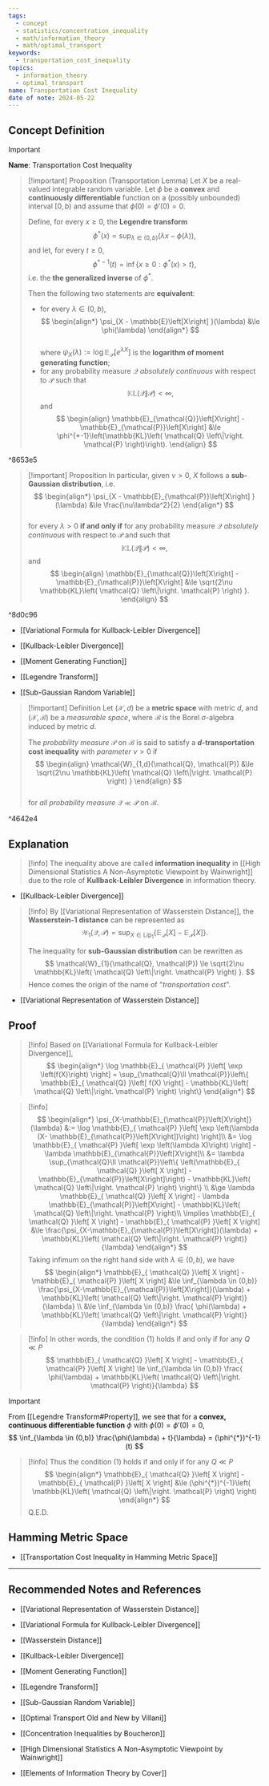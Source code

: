 ```yaml
---
tags:
  - concept
  - statistics/concentration_inequality
  - math/information_theory
  - math/optimal_transport
keywords:
  - transportation_cost_inequality
topics:
  - information_theory
  - optimal_transport
name: Transportation Cost Inequality
date of note: 2024-05-22
---
```


## Concept Definition

>[!important]
>**Name**: Transportation Cost Inequality

>[!important] Proposition (Transportation Lemma)
>Let $X$ be a real-valued integrable random variable. Let $\phi$ be a **convex** and **continuously differentiable** function on a (possibly unbounded) interval $[0, b)$ and assume that $\phi(0) = \phi'(0) = 0$. 
>
>Define, for every $x \ge 0$, the **Legendre transform** $$\phi^{*}(x) = \sup_{\lambda \in (0,b)}(\lambda x - \phi(\lambda)),$$ and let, for every $t \ge 0$,  $$\phi^{*-1}(t) = \inf\{x \ge 0: \phi^{*}(x) > t\},$$ i.e. the **the generalized inverse** of $\phi^{*}$. 
>
>Then the following two statements are **equivalent**:
>
>- for every $\lambda \in (0,b)$,
>$$
> \begin{align*}
> \psi_{X - \mathbb{E}\left[X\right] }(\lambda) &\le \phi(\lambda)
> \end{align*}
>$$  
>where $\psi_{X}(\lambda):= \log \mathbb{E}_{\mathcal{P}}\left[e^{\lambda X}\right]$ is the **logarithm of moment generating function**;
>- for any probability measure $\mathcal{Q}$ *absolutely continuous* with respect to $\mathcal{P}$ such that $$\mathbb{KL}\left(\mathcal{Q}\left\|\right.\mathcal{P}\right) < \infty,$$ and
>$$  
> \begin{align}
>  \mathbb{E}_{\mathcal{Q}}\left[X\right] - \mathbb{E}_{\mathcal{P}}\left[X\right] &\le \phi^{*-1}\left(\mathbb{KL}\left( \mathcal{Q} \left\|\right. \mathcal{P}  \right)\right). 
> \end{align} 
>$$ 

^8653e5

>[!important] Proposition
> In particular, given $\nu > 0$, $X$ follows a **sub-Gaussian distribution**, i.e.
>$$ 
> \begin{align*}
> \psi_{X - \mathbb{E}_{\mathcal{P}}\left[X\right] }(\lambda) &\le \frac{\nu\lambda^2}{2}
> \end{align*}
>$$  
>for every $\lambda >0$  **if and only if** for any probability measure $\mathcal{Q}$ *absolutely continuous* with respect to $\mathcal{P}$ and such that $$\mathbb{KL}\left( \mathcal{Q} \left\|\right. \mathcal{P}  \right) < \infty,$$  and
>$$
> \begin{align}
> \mathbb{E}_{\mathcal{Q}}\left[X\right] - \mathbb{E}_{\mathcal{P}}\left[X\right] &\le \sqrt{2\nu \mathbb{KL}\left( \mathcal{Q} \left\|\right.  \mathcal{P} \right)  }. 
> \end{align}
>$$ 

^8d0c96

- [[Variational Formula for Kullback-Leibler Divergence]]
- [[Kullback-Leibler Divergence]]

- [[Moment Generating Function]]
- [[Legendre Transform]]
- [[Sub-Gaussian Random Variable]]

>[!important] Definition
>Let $(\mathcal{X}, d)$ be a **metric space** with metric $d$,  and $(\mathcal{X}, \mathscr{B})$ be a *measurable space*, where $\mathscr{B}$ is the Borel $\sigma$-algebra induced by metric $d$.
>
>The *probability measure* $\mathcal{P}$ on $\mathscr{B}$ is said to satisfy a **$d$-transportation cost inequality** with *parameter* $\nu > 0$ if
>$$
> \begin{align}
> \mathcal{W}_{1,d}(\mathcal{Q}, \mathcal{P}) &\le \sqrt{2\nu \mathbb{KL}\left( \mathcal{Q} \left\|\right.  \mathcal{P} \right)  } 
> \end{align}
>$$  
>for *all probability measure* $\mathcal{Q} \ll \mathcal{P}$ on $\mathscr{B}$.
> 

^4642e4

## Explanation

>[!info]
>The inequality above are called **information inequality** in [[High Dimensional Statistics A Non-Asymptotic Viewpoint by Wainwright]] due to the role of **Kullback-Leibler Divergence** in information theory. 

- [[Kullback-Leibler Divergence]]


>[!info]
>By [[Variational Representation of Wasserstein Distance]], the **Wasserstein-1 distance** can be represented as
>$$
>\mathcal{W}_{1}(\mathcal{Q}, \mathcal{P}) = \sup_{X \in \text{Lip}_1}\left\{\mathbb{E}_{\mathcal{Q}}\left[X\right] - \mathbb{E}_{\mathcal{P}}\left[X\right]  \right\}. 
>$$
>
>The inequality for **sub-Gaussian distribution** can be rewritten as 
>$$
>\mathcal{W}_{1}(\mathcal{Q}, \mathcal{P}) \le \sqrt{2\nu \mathbb{KL}\left( \mathcal{Q} \left\|\right.  \mathcal{P} \right)  }.
>$$
>Hence comes the origin of the name of "*transportation cost*".

- [[Variational Representation of Wasserstein Distance]]

## Proof

>[!info]
>Based on [[Variational Formula for Kullback-Leibler Divergence]],
>$$
>\begin{align*}
>\log \mathbb{E}_{ \mathcal{P} }\left[ \exp \left(f(X)\right) \right] = \sup_{\mathcal{Q}\ll \mathcal{P}}\left\{ \mathbb{E}_{ \mathcal{Q} }\left[  f(X) \right] - \mathbb{KL}\left( \mathcal{Q} \left\|\right. \mathcal{P}  \right) \right\} 
\end{align*}
>$$

>[!info]
>$$
>\begin{align*}
>\psi_{X-\mathbb{E}_{\mathcal{P}}\left[X\right]}(\lambda) &:=  \log \mathbb{E}_{ \mathcal{P} }\left[ \exp \left(\lambda (X- \mathbb{E}_{\mathcal{P}}\left[X\right])\right) \right]\\
>&= \log \mathbb{E}_{ \mathcal{P} }\left[ \exp \left(\lambda X)\right) \right] - \lambda \mathbb{E}_{\mathcal{P}}\left[X\right]\\ 
>&= \lambda \sup_{\mathcal{Q}\ll \mathcal{P}}\left\{ \left(\mathbb{E}_{ \mathcal{Q} }\left[ X  \right] -  \mathbb{E}_{\mathcal{P}}\left[X\right]\right) - \mathbb{KL}\left( \mathcal{Q} \left\|\right. \mathcal{P}  \right) \right\} \\
>&\ge  \lambda \mathbb{E}_{ \mathcal{Q} }\left[ X  \right] -  \lambda \mathbb{E}_{\mathcal{P}}\left[X\right] - \mathbb{KL}\left( \mathcal{Q} \left\|\right. \mathcal{P}  \right)\\
> \implies \mathbb{E}_{ \mathcal{Q} }\left[  X \right] - \mathbb{E}_{ \mathcal{P} }\left[  X \right] &\le \frac{\psi_{X-\mathbb{E}_{\mathcal{P}}\left[X\right]}(\lambda)  + \mathbb{KL}\left( \mathcal{Q} \left\|\right. \mathcal{P}  \right)}{\lambda}
\end{align*}
>$$
>Taking infimum on the right hand side with $\lambda \in (0, b)$, we have
>$$
>\begin{align*}
>\mathbb{E}_{ \mathcal{Q} }\left[  X \right] - \mathbb{E}_{ \mathcal{P} }\left[  X \right] &\le \inf_{\lambda \in (0,b)} \frac{\psi_{X-\mathbb{E}_{\mathcal{P}}\left[X\right]}(\lambda)  + \mathbb{KL}\left( \mathcal{Q} \left\|\right. \mathcal{P}  \right)}{\lambda} \\
>&\le \inf_{\lambda \in (0,b)} \frac{ \phi(\lambda) + \mathbb{KL}\left( \mathcal{Q} \left\|\right. \mathcal{P}  \right)}{\lambda}
\end{align*}
>$$

>[!info]
>In  other words, the condition (1) holds if and only if for any $Q\ll P$
>$$
>\mathbb{E}_{ \mathcal{Q} }\left[  X \right] - \mathbb{E}_{ \mathcal{P} }\left[  X \right] \le  \inf_{\lambda \in (0,b)} \frac{ \phi(\lambda) + \mathbb{KL}\left( \mathcal{Q} \left\|\right. \mathcal{P}  \right)}{\lambda}
>$$


>[!important]
>From [[Legendre Transform#Property]], we see that for a **convex, continuous differentiable function** $\phi$ with $\phi(0) = \phi'(0) = 0$, 
>$$
>\inf_{\lambda \in (0,b)} \frac{\phi(\lambda) + t}{\lambda} = (\phi^{*})^{-1}(t)
>$$


>[!info]
>Thus the condition (1) holds if and only if for any $Q\ll P$
>$$
>\begin{align*}
>  \mathbb{E}_{ \mathcal{Q} }\left[  X \right] - \mathbb{E}_{ \mathcal{P} }\left[  X \right] &\le (\phi^{*})^{-1}\left( \mathbb{KL}\left( \mathcal{Q} \left\|\right. \mathcal{P}  \right) \right)
\end{align*}
>$$
>Q.E.D.


## Hamming Metric Space

- [[Transportation Cost Inequality in Hamming Metric Space]]






-----------
##  Recommended Notes and References


- [[Variational Representation of Wasserstein Distance]]
- [[Variational Formula for Kullback-Leibler Divergence]]

- [[Wasserstein Distance]]
- [[Kullback-Leibler Divergence]]
- [[Moment Generating Function]]
- [[Legendre Transform]]

- [[Sub-Gaussian Random Variable]]


- [[Optimal Transport Old and New by Villani]]
- [[Concentration Inequalities by Boucheron]]
- [[High Dimensional Statistics A Non-Asymptotic Viewpoint by Wainwright]]
- [[Elements of Information Theory by Cover]]